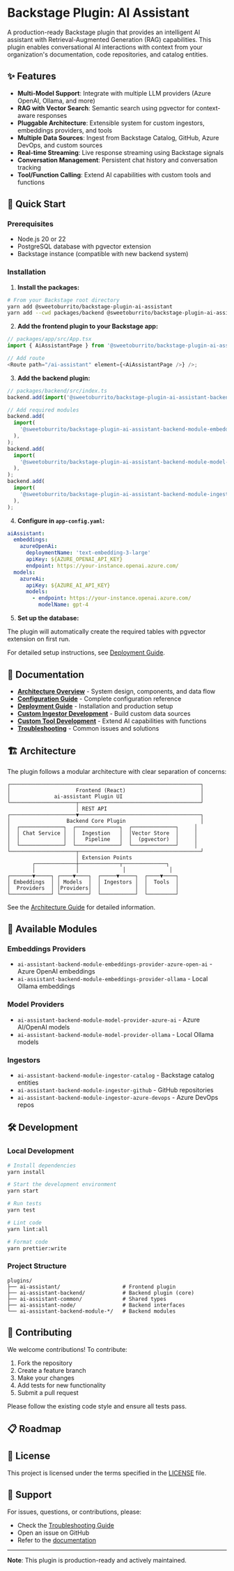 # Backstage Plugin: AI Assistant

A production-ready Backstage plugin that provides an intelligent AI assistant with Retrieval-Augmented Generation (RAG) capabilities. This plugin enables conversational AI interactions with context from your organization's documentation, code repositories, and catalog entities.

## ✨ Features

- **Multi-Model Support**: Integrate with multiple LLM providers (Azure OpenAI, Ollama, and more)
- **RAG with Vector Search**: Semantic search using pgvector for context-aware responses
- **Pluggable Architecture**: Extensible system for custom ingestors, embeddings providers, and tools
- **Multiple Data Sources**: Ingest from Backstage Catalog, GitHub, Azure DevOps, and custom sources
- **Real-time Streaming**: Live response streaming using Backstage signals
- **Conversation Management**: Persistent chat history and conversation tracking
- **Tool/Function Calling**: Extend AI capabilities with custom tools and functions

## 🚀 Quick Start

### Prerequisites

- Node.js 20 or 22
- PostgreSQL database with pgvector extension
- Backstage instance (compatible with new backend system)

### Installation

1. **Install the packages:**

```bash
# From your Backstage root directory
yarn add @sweetoburrito/backstage-plugin-ai-assistant
yarn add --cwd packages/backend @sweetoburrito/backstage-plugin-ai-assistant-backend
```

2. **Add the frontend plugin to your Backstage app:**

```typescript
// packages/app/src/App.tsx
import { AiAssistantPage } from '@sweetoburrito/backstage-plugin-ai-assistant';

// Add route
<Route path="/ai-assistant" element={<AiAssistantPage />} />;
```

3. **Add the backend plugin:**

```typescript
// packages/backend/src/index.ts
backend.add(import('@sweetoburrito/backstage-plugin-ai-assistant-backend'));

// Add required modules
backend.add(
  import(
    '@sweetoburrito/backstage-plugin-ai-assistant-backend-module-embeddings-provider-azure-open-ai'
  ),
);
backend.add(
  import(
    '@sweetoburrito/backstage-plugin-ai-assistant-backend-module-model-provider-azure-ai'
  ),
);
backend.add(
  import(
    '@sweetoburrito/backstage-plugin-ai-assistant-backend-module-ingestor-catalog'
  ),
);
```

4. **Configure in `app-config.yaml`:**

```yaml
aiAssistant:
  embeddings:
    azureOpenAi:
      deploymentName: 'text-embedding-3-large'
      apiKey: ${AZURE_OPENAI_API_KEY}
      endpoint: https://your-instance.openai.azure.com/
  models:
    azureAi:
      apiKey: ${AZURE_AI_API_KEY}
      models:
        - endpoint: https://your-instance.openai.azure.com/
          modelName: gpt-4
```

5. **Set up the database:**

The plugin will automatically create the required tables with pgvector extension on first run.

For detailed setup instructions, see [Deployment Guide](./docs/deployment.md).

## 📖 Documentation

- **[Architecture Overview](./docs/architecture.md)** - System design, components, and data flow
- **[Configuration Guide](./docs/configuration.md)** - Complete configuration reference
- **[Deployment Guide](./docs/deployment.md)** - Installation and production setup
- **[Custom Ingestor Development](./docs/custom-ingestor.md)** - Build custom data sources
- **[Custom Tool Development](./docs/custom-tools.md)** - Extend AI capabilities with functions
- **[Troubleshooting](./docs/troubleshooting.md)** - Common issues and solutions

## 🏗️ Architecture

The plugin follows a modular architecture with clear separation of concerns:

```
┌─────────────────────────────────────────────────────────────┐
│                     Frontend (React)                        │
│              ai-assistant Plugin UI                         │
└─────────────────────┬───────────────────────────────────────┘
                      │ REST API
┌─────────────────────▼───────────────────────────────────────┐
│                  Backend Core Plugin                        │
│  ┌──────────────┐  ┌──────────────┐  ┌──────────────┐     │
│  │ Chat Service │  │  Ingestion   │  │Vector Store  │     │
│  │              │  │   Pipeline   │  │  (pgvector)  │     │
│  └──────────────┘  └──────────────┘  └──────────────┘     │
└─────────────────────┬───────────────────────────────────────┘
                      │ Extension Points
        ┌─────────────┼─────────────┬──────────────┐
        │             │              │              │
┌───────▼─────┐ ┌────▼────┐  ┌─────▼─────┐  ┌────▼────┐
│ Embeddings  │ │ Models  │  │ Ingestors │  │  Tools  │
│  Providers  │ │Providers│  │           │  │         │
└─────────────┘ └─────────┘  └───────────┘  └─────────┘
```

See the [Architecture Guide](./docs/architecture.md) for detailed information.

## 🔧 Available Modules

### Embeddings Providers

- `ai-assistant-backend-module-embeddings-provider-azure-open-ai` - Azure OpenAI embeddings
- `ai-assistant-backend-module-embeddings-provider-ollama` - Local Ollama embeddings

### Model Providers

- `ai-assistant-backend-module-model-provider-azure-ai` - Azure AI/OpenAI models
- `ai-assistant-backend-module-model-provider-ollama` - Local Ollama models

### Ingestors

- `ai-assistant-backend-module-ingestor-catalog` - Backstage catalog entities
- `ai-assistant-backend-module-ingestor-github` - GitHub repositories
- `ai-assistant-backend-module-ingestor-azure-devops` - Azure DevOps repos

## 🛠️ Development

### Local Development

```bash
# Install dependencies
yarn install

# Start the development environment
yarn start

# Run tests
yarn test

# Lint code
yarn lint:all

# Format code
yarn prettier:write
```

### Project Structure

```
plugins/
├── ai-assistant/                    # Frontend plugin
├── ai-assistant-backend/            # Backend plugin (core)
├── ai-assistant-common/             # Shared types
├── ai-assistant-node/               # Backend interfaces
└── ai-assistant-backend-module-*/   # Backend modules
```

## 🤝 Contributing

We welcome contributions! To contribute:

1. Fork the repository
2. Create a feature branch
3. Make your changes
4. Add tests for new functionality
5. Submit a pull request

Please follow the existing code style and ensure all tests pass.

## 📋 Roadmap

<!-- Add roadmap items here -->

## 📄 License

This project is licensed under the terms specified in the [LICENSE](./LICENSE) file.

## 💬 Support

For issues, questions, or contributions, please:

- Check the [Troubleshooting Guide](./docs/troubleshooting.md)
- Open an issue on GitHub
- Refer to the [documentation](./docs/)

---

**Note**: This plugin is production-ready and actively maintained.
